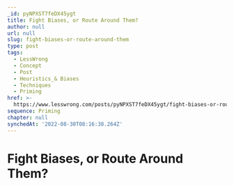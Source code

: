 ```yaml
---
_id: pyNPXST7feDX45ygt
title: Fight Biases, or Route Around Them?
author: null
url: null
slug: fight-biases-or-route-around-them
type: post
tags:
  - LessWrong
  - Concept
  - Post
  - Heuristics_& Biases
  - Techniques
  - Priming
href: >-
  https://www.lesswrong.com/posts/pyNPXST7feDX45ygt/fight-biases-or-route-around-them
sequence: Priming
chapter: null
synchedAt: '2022-08-30T08:16:38.264Z'
---
```


# Fight Biases, or Route Around Them?

